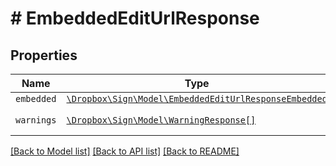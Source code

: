 # # EmbeddedEditUrlResponse



## Properties

Name | Type | Description | Notes
------------ | ------------- | ------------- | -------------
| `embedded` | [```\Dropbox\Sign\Model\EmbeddedEditUrlResponseEmbedded```](EmbeddedEditUrlResponseEmbedded.md) |    |  |
| `warnings` | [```\Dropbox\Sign\Model\WarningResponse[]```](WarningResponse.md) |  A list of warnings.  |  |

[[Back to Model list]](../../README.md#models) [[Back to API list]](../../README.md#endpoints) [[Back to README]](../../README.md)
